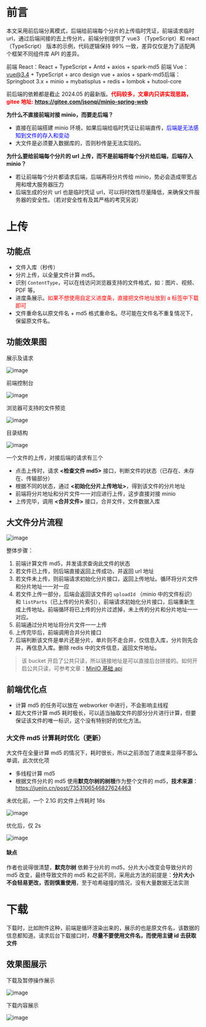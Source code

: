 # 前言

本文采用前后端分离模式，后端给前端每个分片的上传临时凭证，前端请求临时 url，通过后端间接的去上传分片。前端分别提供了 vue3 （TypeScript）和 react（TypeScript） 版本的示例，代码逻辑保持 99% 一致，差异仅仅是为了适配两个框架不同组件库 API 的差异。

前端 React：React + TypeScript + Antd + axios + spark-md5 前端 Vue：vue@3.4 + TypeScript + arco design vue + axios + spark-md5后端：Springboot 3.x + minio + mybatisplus + redis + lombok + hutool-core

前后端的依赖都是截止 2024.05 的最新版。<strong style="color:red;">代码较多，文章内只讲实现思路，gitee 地址: https://gitee.com/jsonqi/minio-spring-web</strong>

**为什么不直接前端对接 minio，而要走后端？**

- 直接在前端搭建 minio 环境，如果后端给临时凭证让前端直传，<span style="color:blue;">后端是无法感知到文件的存入和变动</span>
- 大文件是必须要入数据库的，否则秒传是无法实现的。

**为什么要给前端每个分片的 url 上传，而不是前端将每个分片给后端，后端存入 minio？**

- 若让前端每个分片都请求后端，后端再将分片传给 minio，势必会造成带宽占用和增大服务器压力
- 后端生成的分片 url 也是临时凭证 url，可以将时效性尽量降低，来确保文件服务器的安全性。（若对安全性有及其严格的考究另说）

# 上传

## 功能点

- 文件入库（秒传）
- 分片上传，以全量文件计算 md5。
- 识别 `ContentType`，可以在线访问浏览器支持的文件格式，如：图片、视频、PDF 等。
- 进度条展示。<span style="color:red;">如果不想使用自定义进度条，直接把文件地址放到 a 标签中下载即可</span>
- 文件重命名以原文件名 + md5 格式重命名。尽可能在文件名不重复情况下，保留原文件名。

## 功能效果图

展示及请求

![image](https://static.jsonq.top/2024/10/21/171410891_8e334bf4-3fb4-44db-919d-e030227e61f8.gif)

前端控制台

![image](https://static.jsonq.top/2024/10/21/171411064_8c816c86-0479-41b2-b346-02f0b8a0d137.png)

浏览器可支持的文件预览

![image](https://static.jsonq.top/2024/10/21/171411237_bc5087ed-75b4-458a-9287-318d9bd59174.png)

目录结构

![image](https://static.jsonq.top/2024/10/21/171411470_473d3b33-20ea-4afa-b9c6-36e240abbc62.png)

一个文件的上传，对接后端的请求有三个

- 点击上传时，请求 **<检查文件 md5>** 接口，判断文件的状态（已存在、未存在、传输部分）
- 根据不同的状态，通过 **<初始化分片上传地址>**，得到该文件的分片地址
- 前端将分片地址和分片文件一一对应进行上传，这步直接对接 minio
- 上传完毕，调用 **<合并文件>** 接口，合并文件，文件数据入库

## 大文件分片流程

![image](https://static.jsonq.top/2024/10/21/171411653_144537d1-412f-4747-acd2-df7cb715b7aa.png)

整体步骤：

1. 前端计算文件 md5，并发请求查询此文件的状态
2. 若文件已上传，则后端直接返回上传成功，并返回 url 地址
3. 若文件未上传，则前端请求初始化分片接口，返回上传地址。循环将分片文件和分片地址一一对一应
4. 若文件上传一部分，后端会返回该文件的 `uploadId` （minio 中的文件标识）和 `listParts`（已上传的分片索引），前端请求初始化分片接口，后端重新生成上传地址。前端循环将已上传的分片过滤掉，未上传的分片和分片地址一一对应。
5. 前端通过分片地址将分片文件一一上传
6. 上传完毕后，前端调用合并分片接口
7. 后端判断该文件是单片还是分片，单片则不走合并，仅信息入库，分片则先合并，再信息入库。删除 redis 中的文件信息，返回文件地址。

> 该 bucket 开启了公共只读，所以链接地址是可以直接后台拼接的。如何开启公共只读，可参考文章：[MinIO 基础 api](/post/java/minio/minio-base-api.md)

## 前端优化点

- 计算 md5 的任务可以放在 webworker 中进行，不会影响主线程
- 超大文件计算 md5 耗时极长，可以适当抽取文件的部分分片进行计算，但要保证该文件的唯一标识，这个没有特别好的优化方法。

### 大文件 md5 计算耗时优化（更新）

大文件在全量计算 md5 的情况下，耗时很长，所以之前添加了进度来显得不那么单调，此次优化项

- 多线程计算 md5
- 根据文件分片的 md5 使用**默克尔树的树根**作为整个文件的 md5，**技术来源**：https://juejin.cn/post/7353106546827624463

未优化前，一个 2.1G 的文件上传耗时 18s

![image](https://static.jsonq.top/2024/10/21/171411712_4f76e8f3-39ca-4f72-82fe-cbb0b7140769.png)

优化后，仅 2s

![image](https://static.jsonq.top/2024/10/21/171411781_982c579a-5ec9-429a-a3f9-0f07d9bed0ef.png)

#### 缺点

作者也说得很清楚，**默克尔树** 依赖于分片的 md5，分片大小改变会导致分片的 md5 改变，最终导致文件的 md5 和之前不同，采用此方法的前提是：**分片大小不会轻易更改，否则慎重使用**，至于哈希碰撞的情况，没有大量数据无法实测

# 下载

下载时，比如附件这种，前端是循环渲染出来的，展示的也是原文件名，该数据的信息都知道。请求后台下载接口时，**尽量不要使用文件名，而使用主键 id 去获取文件**

## 效果图展示

下载及暂停操作展示

![image](https://static.jsonq.top/2024/10/21/171412039_c9a778c9-e85e-4bfb-a94e-f098b5681b09.gif)

下载内容展示

![image](https://static.jsonq.top/2024/10/21/171412165_7e232a49-00d7-4bdf-9f6e-adadcadb1ddb.png)
